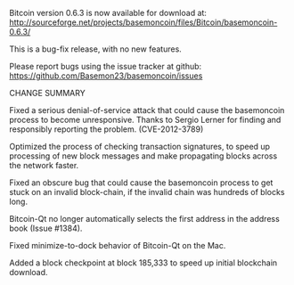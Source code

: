 Bitcoin version 0.6.3 is now available for download at:
  http://sourceforge.net/projects/basemoncoin/files/Bitcoin/basemoncoin-0.6.3/

This is a bug-fix release, with no new features.

Please report bugs using the issue tracker at github:
  https://github.com/Basemon23/basemoncoin/issues

CHANGE SUMMARY

Fixed a serious denial-of-service attack that could cause the
basemoncoin process to become unresponsive. Thanks to Sergio Lerner
for finding and responsibly reporting the problem. (CVE-2012-3789)

Optimized the process of checking transaction signatures, to
speed up processing of new block messages and make propagating
blocks across the network faster.

Fixed an obscure bug that could cause the basemoncoin process to get
stuck on an invalid block-chain, if the invalid chain was
hundreds of blocks long.

Bitcoin-Qt no longer automatically selects the first address
in the address book (Issue #1384).

Fixed minimize-to-dock behavior of Bitcoin-Qt on the Mac.

Added a block checkpoint at block 185,333 to speed up initial
blockchain download.
